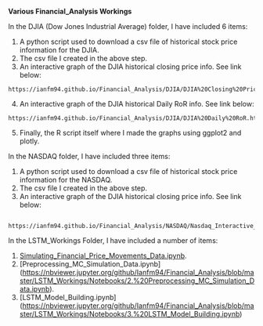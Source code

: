 **Various Financial_Analysis Workings**

In the DJIA (Dow Jones Industrial Average) folder, I have included 6 items:
   1. A python script used to download a csv file of historical stock price information for the DJIA.
   2. The csv file I created in the above step.
   3. An interactive graph of the DJIA historical closing price info. See link below:
  
    https://ianfm94.github.io/Financial_Analysis/DJIA/DJIA%20Closing%20Price.html
  
   4. An interactive graph of the DJIA historical Daily RoR info. See link below:
  
    https://ianfm94.github.io/Financial_Analysis/DJIA/DJIA%20Daily%20RoR.html
  
   5. Finally, the R script itself where I made the graphs using ggplot2 and plotly.
  
In the NASDAQ folder, I have included three items:
   1. A python script used to download a csv file of historical stock price information for the NASDAQ.
   2. The csv file I created in the above step.
   3. An interactive graph of the DJIA historical closing price info. See link below:
    
     https://ianfm94.github.io/Financial_Analysis/NASDAQ/Nasdaq_Interactive_Graph.html
     
In the LSTM_Workings Folder, I have included a number of items:
   1. [Simulating_Financial_Price_Movements_Data.ipynb](https://nbviewer.jupyter.org/github/Ianfm94/Financial_Analysis/blob/master/LSTM_Workings/Notebooks/1.%20Simulating_Financial_Price_Movements_Data.ipynb).
   2. [Preprocessing_MC_Simulation_Data.ipynb]
(https://nbviewer.jupyter.org/github/Ianfm94/Financial_Analysis/blob/master/LSTM_Workings/Notebooks/2.%20Preprocessing_MC_Simulation_Data.ipynb).
   3. [LSTM_Model_Building.ipynb]
(https://nbviewer.jupyter.org/github/Ianfm94/Financial_Analysis/blob/master/LSTM_Workings/Notebooks/3.%20LSTM_Model_Building.ipynb)
